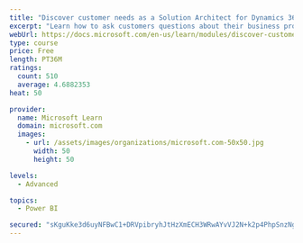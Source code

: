 ```yaml
---
title: "Discover customer needs as a Solution Architect for Dynamics 365 and Power Platform"
excerpt: "Learn how to ask customers questions about their business processes and feature requirements to create a viable solution."
webUrl: https://docs.microsoft.com/en-us/learn/modules/discover-customer-needs/
type: course
price: Free
length: PT36M
ratings:
  count: 510
  average: 4.6882353
heat: 50

provider:
  name: Microsoft Learn
  domain: microsoft.com
  images:
    - url: /assets/images/organizations/microsoft.com-50x50.jpg
      width: 50
      height: 50

levels:
  - Advanced

topics:
  - Power BI

secured: "sKguKke3d6uyNFBwC1+DRVpibryhJtHzXmECH3WRwAYvVJ2N+k2p4PhpSnzNgB+3RlDtsXL3jwusz1nP9BXqT8Gb3C98ieCUQB+3QB3SfE6c/myOHaUCMcMUHls+3jzPrwz8yqeQ9pKsBgGEMgKeTCLsPOV7mQuURtOKWzq71nUKRlanC+b5gFqiu7HGCb7nt/2ZRKMl8G1vJmBKlTV78fIu11/iyNGbNJNVWsryYCJ9KojMw9qU/HU/tQPrX3hzKn8lts+pG6qDvDV0Pu0Ed2OQtIP2xL2SCJ/+hnnQuG7misHG9JOekKhtIXmjhhQiYefYp0xhOolGPoUeatnEhbIQ3robcSJ+D8vBfO6QMu/uE96ygDjaYXlsisWX0RB54xWq6LgCSBUnLFldvBrwAm6Be0t74o9V8jRIArMjVQ0=;dpG3C32EwzBTOJrNuiAXGg=="
---
```



